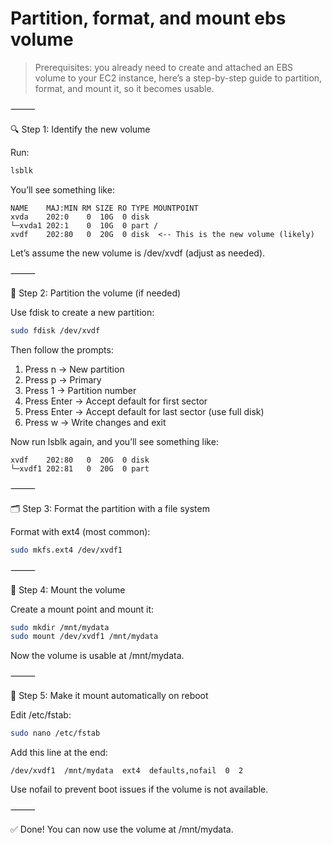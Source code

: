 
# Partition, format, and mount ebs volume

> Prerequisites: you already need to create and attached an EBS volume to your EC2 instance, here’s a step-by-step guide to partition, format, and mount it, so it becomes usable.

⸻

🔍 Step 1: Identify the new volume

Run:
```sh
lsblk
```
You’ll see something like:
```
NAME    MAJ:MIN RM SIZE RO TYPE MOUNTPOINT
xvda    202:0    0  10G  0 disk
└─xvda1 202:1    0  10G  0 part /
xvdf    202:80   0  20G  0 disk  <-- This is the new volume (likely)
```
Let’s assume the new volume is /dev/xvdf (adjust as needed).

⸻

🧱 Step 2: Partition the volume (if needed)

Use fdisk to create a new partition:
```sh
sudo fdisk /dev/xvdf
```
Then follow the prompts:
1. Press n → New partition
2. Press p → Primary
3. Press 1 → Partition number
4. Press Enter → Accept default for first sector
5. Press Enter → Accept default for last sector (use full disk)
6. Press w → Write changes and exit

Now run lsblk again, and you’ll see something like:
```
xvdf    202:80   0  20G  0 disk
└─xvdf1 202:81   0  20G  0 part
```


⸻

🗂️ Step 3: Format the partition with a file system

Format with ext4 (most common):
```sh
sudo mkfs.ext4 /dev/xvdf1
```


⸻

📁 Step 4: Mount the volume

Create a mount point and mount it:
```sh
sudo mkdir /mnt/mydata
sudo mount /dev/xvdf1 /mnt/mydata
```
Now the volume is usable at /mnt/mydata.

⸻

🔄 Step 5: Make it mount automatically on reboot

Edit /etc/fstab:
```sh
sudo nano /etc/fstab
```
Add this line at the end:
```
/dev/xvdf1  /mnt/mydata  ext4  defaults,nofail  0  2
```
Use nofail to prevent boot issues if the volume is not available.

⸻

✅ Done! You can now use the volume at /mnt/mydata.
